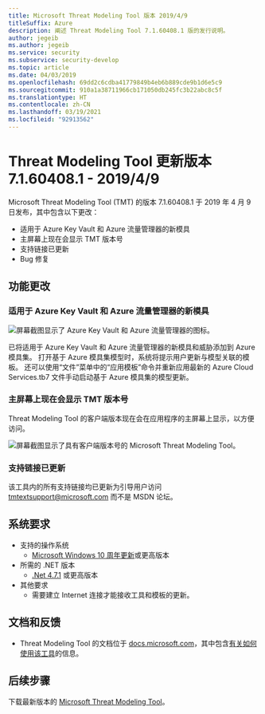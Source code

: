 ```yaml
---
title: Microsoft Threat Modeling Tool 版本 2019/4/9
titleSuffix: Azure
description: 阐述 Threat Modeling Tool 7.1.60408.1 版的发行说明。
author: jegeib
ms.author: jegeib
ms.service: security
ms.subservice: security-develop
ms.topic: article
ms.date: 04/03/2019
ms.openlocfilehash: 69dd2c6cdba41779849b4eb6b889cde9b1d6e5c9
ms.sourcegitcommit: 910a1a38711966cb171050db245fc3b22abc8c5f
ms.translationtype: HT
ms.contentlocale: zh-CN
ms.lasthandoff: 03/19/2021
ms.locfileid: "92913562"
---
```

# <a name="threat-modeling-tool-update-release-71604081---492019"></a>Threat Modeling Tool 更新版本 7.1.60408.1 - 2019/4/9

Microsoft Threat Modeling Tool (TMT) 的版本 7.1.60408.1 于 2019 年 4 月 9 日发布，其中包含以下更改：

- 适用于 Azure Key Vault 和 Azure 流量管理器的新模具
- 主屏幕上现在会显示 TMT 版本号
- 支持链接已更新
- Bug 修复

## <a name="feature-changes"></a>功能更改

### <a name="new-stencils-for-azure-key-vault-and-azure-traffic-manager"></a>适用于 Azure Key Vault 和 Azure 流量管理器的新模具

![屏幕截图显示了 Azure Key Vault 和 Azure 流量管理器的图标。](./media/threat-modeling-tool-releases-71604081/tmt_keyvault_trafficmanager.PNG)

已将适用于 Azure Key Vault 和 Azure 流量管理器的新模具和威胁添加到 Azure 模具集。 打开基于 Azure 模具集模型时，系统将提示用户更新与模型关联的模板。 还可以使用“文件”菜单中的“应用模板”命令并重新应用最新的 Azure Cloud Services.tb7 文件手动启动基于 Azure 模具集的模型更新。

### <a name="tmt-version-number-is-now-shown-on-the-home-screen"></a>主屏幕上现在会显示 TMT 版本号

Threat Modeling Tool 的客户端版本现在会在应用程序的主屏幕上显示，以方便访问。

![屏幕截图显示了具有客户端版本号的 Microsoft Threat Modeling Tool。](./media/threat-modeling-tool-releases-71604081/tmt_version.PNG)

### <a name="support-links-have-been-updated"></a>支持链接已更新

该工具内的所有支持链接均已更新为引导用户访问 [tmtextsupport@microsoft.com](mailto:tmtextsupport@microsoft.com) 而不是 MSDN 论坛。

## <a name="system-requirements"></a>系统要求

- 支持的操作系统
  - [Microsoft Windows 10 周年更新](https://blogs.windows.com/windowsexperience/2016/08/02/how-to-get-the-windows-10-anniversary-update/#HTkoK5Zdv0g2F2Zq.97)或更高版本
- 所需的 .NET 版本
  - [.Net 4.7.1](https://go.microsoft.com/fwlink/?LinkId=863262) 或更高版本
- 其他要求
  - 需要建立 Internet 连接才能接收工具和模板的更新。

## <a name="documentation-and-feedback"></a>文档和反馈

- Threat Modeling Tool 的文档位于 [docs.microsoft.com](threat-modeling-tool.md)，其中包含[有关如何使用该工具](threat-modeling-tool-getting-started.md)的信息。

## <a name="next-steps"></a>后续步骤

下载最新版本的 [Microsoft Threat Modeling Tool](https://aka.ms/threatmodelingtool)。
